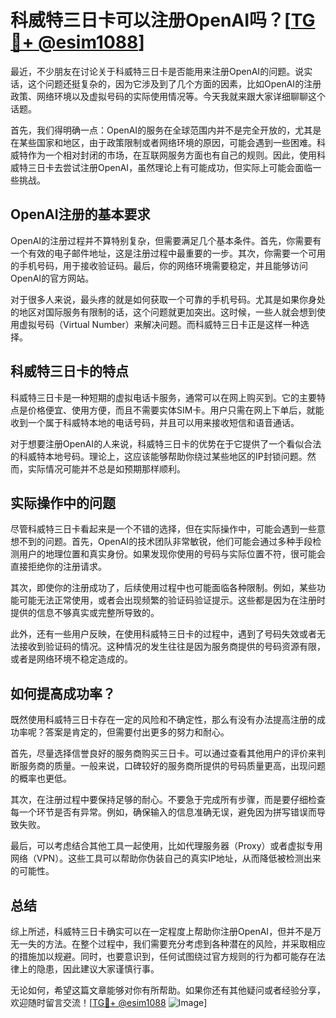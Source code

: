 # 科威特三日卡可以注册OpenAI吗？[[TG💪+ @esim1088](https://t.me/s/esim1088)]

最近，不少朋友在讨论关于科威特三日卡是否能用来注册OpenAI的问题。说实话，这个问题还挺复杂的，因为它涉及到了几个方面的因素，比如OpenAI的注册政策、网络环境以及虚拟号码的实际使用情况等。今天我就来跟大家详细聊聊这个话题。

首先，我们得明确一点：OpenAI的服务在全球范围内并不是完全开放的，尤其是在某些国家和地区，由于政策限制或者网络环境的原因，可能会遇到一些困难。科威特作为一个相对封闭的市场，在互联网服务方面也有自己的规则。因此，使用科威特三日卡去尝试注册OpenAI，虽然理论上有可能成功，但实际上可能会面临一些挑战。

## OpenAI注册的基本要求

OpenAI的注册过程并不算特别复杂，但需要满足几个基本条件。首先，你需要有一个有效的电子邮件地址，这是注册过程中最重要的一步。其次，你需要一个可用的手机号码，用于接收验证码。最后，你的网络环境需要稳定，并且能够访问OpenAI的官方网站。

对于很多人来说，最头疼的就是如何获取一个可靠的手机号码。尤其是如果你身处的地区对国际服务有限制的话，这个问题就更加突出。这时候，一些人就会想到使用虚拟号码（Virtual Number）来解决问题。而科威特三日卡正是这样一种选择。

## 科威特三日卡的特点

科威特三日卡是一种短期的虚拟电话卡服务，通常可以在网上购买到。它的主要特点是价格便宜、使用方便，而且不需要实体SIM卡。用户只需在网上下单后，就能收到一个属于科威特本地的电话号码，并且可以用来接收短信和语音通话。

对于想要注册OpenAI的人来说，科威特三日卡的优势在于它提供了一个看似合法的科威特本地号码。理论上，这应该能够帮助你绕过某些地区的IP封锁问题。然而，实际情况可能并不总是如预期那样顺利。

## 实际操作中的问题

尽管科威特三日卡看起来是一个不错的选择，但在实际操作中，可能会遇到一些意想不到的问题。首先，OpenAI的技术团队非常敏锐，他们可能会通过多种手段检测用户的地理位置和真实身份。如果发现你使用的号码与实际位置不符，很可能会直接拒绝你的注册请求。

其次，即使你的注册成功了，后续使用过程中也可能面临各种限制。例如，某些功能可能无法正常使用，或者会出现频繁的验证码验证提示。这些都是因为在注册时提供的信息不够真实或完整所导致的。

此外，还有一些用户反映，在使用科威特三日卡的过程中，遇到了号码失效或者无法接收到验证码的情况。这种情况的发生往往是因为服务商提供的号码资源有限，或者是网络环境不稳定造成的。

## 如何提高成功率？

既然使用科威特三日卡存在一定的风险和不确定性，那么有没有办法提高注册的成功率呢？答案是肯定的，但需要付出更多的努力和耐心。

首先，尽量选择信誉良好的服务商购买三日卡。可以通过查看其他用户的评价来判断服务商的质量。一般来说，口碑较好的服务商所提供的号码质量更高，出现问题的概率也更低。

其次，在注册过程中要保持足够的耐心。不要急于完成所有步骤，而是要仔细检查每一个环节是否有异常。例如，确保输入的信息准确无误，避免因为拼写错误而导致失败。

最后，可以考虑结合其他工具一起使用，比如代理服务器（Proxy）或者虚拟专用网络（VPN）。这些工具可以帮助你伪装自己的真实IP地址，从而降低被检测出来的可能性。

## 总结

综上所述，科威特三日卡确实可以在一定程度上帮助你注册OpenAI，但并不是万无一失的方法。在整个过程中，我们需要充分考虑到各种潜在的风险，并采取相应的措施加以规避。同时，也要意识到，任何试图绕过官方规则的行为都可能存在法律上的隐患，因此建议大家谨慎行事。

无论如何，希望这篇文章能够对你有所帮助。如果你还有其他疑问或者经验分享，欢迎随时留言交流！[[TG💪+ @esim1088](https://t.me/s/esim1088) ![Image](https://i.postimg.cc/4NQfJmqS/Snipaste-2025-05-13-00-14-12.png)]